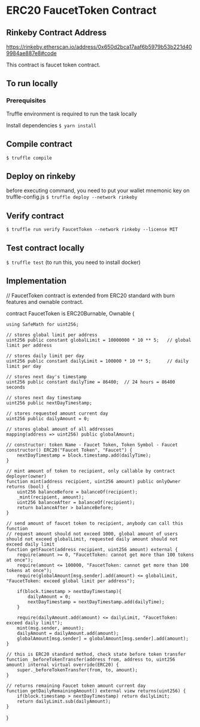# ERC20 FaucetToken Contract

## Rinkeby Contract Address
https://rinkeby.etherscan.io/address/0x650d2bca17aaf6b5979b53b221d409984ae887e8#code

This contract is faucet token contract.

## To run locally
### Prerequisites
Truffle environment is required to run the task locally

Install dependencies
`$ yarn install`

## Compile contract
`$ truffle compile`

## Deploy on rinkeby
before executing command, you need to put your wallet mnemonic key on truffle-config.js
`$ truffle deploy --network rinkeby`

## Verify contract
`$ truffle run verify FaucetToken --network rinkeby --license MIT`

## Test contract locally
`$ truffle test` (to run this, you need to install docker)

## Implementation

// FaucetToken contract is extended from ERC20 standard with burn features and ownable contract.

contract FaucetToken is ERC20Burnable, Ownable {

    using SafeMath for uint256;

    // stores global limit per address
    uint256 public constant globalLimit = 10000000 * 10 ** 5;   // global limit per address

    // stores daily limit per day
    uint256 public constant dailyLimit = 100000 * 10 ** 5;      // daily limit per day

    // stores next day's timestamp
    uint256 public constant dailyTime = 86400;  // 24 hours = 86400 seconds

    // stores next day timestamp
    uint256 public nextDayTimestamp;

    // stores requested amount current day
    uint256 public dailyAmount = 0;

    // stores global amount of all addresses
    mapping(address => uint256) public globalAmount;

    // constructor: token Name - Faucet Token, Token Symbol - Faucet
    constructor() ERC20("Faucet Token", "Faucet") {
        nextDayTimestamp = block.timestamp.add(dailyTime);
    }

    // mint amount of token to recipient, only callable by contract deployer(owner)
    function mint(address recipient, uint256 amount) public onlyOwner returns (bool) {
        uint256 balanceBefore = balanceOf(recipient);
        _mint(recipient, amount);
        uint256 balanceAfter = balanceOf(recipient);
        return balanceAfter > balanceBefore;
    }

    // send amount of faucet token to recipient, anybody can call this function
    // request amount should not exceed 1000, global amount of users should not exceed globalLimit, requested daily amount should not exceed daily limit
    function getFaucet(address recipient, uint256 amount) external {
        require(amount >= 0, "FaucetToken: cannot get more than 100 tokens at once");
        require(amount <= 100000, "FaucetToken: cannot get more than 100 tokens at once");
        require(globalAmount[msg.sender].add(amount) <= globalLimit, "FaucetToken: exceed global limit per address");

        if(block.timestamp > nextDayTimestamp){
            dailyAmount = 0;
            nextDayTimestamp = nextDayTimestamp.add(dailyTime);
        }

        require(dailyAmount.add(amount) <= dailyLimit, "FaucetToken: exceed daily limit");
        mint(msg.sender, amount);
        dailyAmount = dailyAmount.add(amount);
        globalAmount[msg.sender] = globalAmount[msg.sender].add(amount);
    }

    // this is ERC20 standard method, check state before token transfer
    function _beforeTokenTransfer(address from, address to, uint256 amount) internal virtual override(ERC20) {
        super._beforeTokenTransfer(from, to, amount);
    }

    // returns remaining Faucet token amount current day
    function getDailyRemainingAmount() external view returns(uint256) {
        if(block.timestamp > nextDayTimestamp) return dailyLimit;
        return dailyLimit.sub(dailyAmount);
    }
}